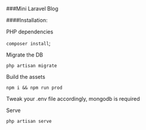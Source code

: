 ###Mini Laravel Blog

####Installation:

PHP dependencies

``composer install``;

Migrate the DB

```php artisan migrate```

Build the assets

```npm i && npm run prod```

Tweak your .env file accordingly, mongodb is required

Serve

```php artisan serve```
